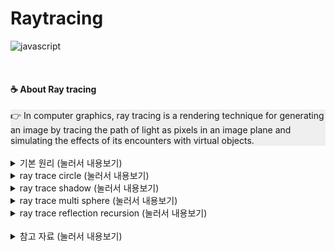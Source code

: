 # Raytracing
![javascript](https://img.shields.io/badge/Language-javascript-blue?logo=javascript)

<br>

#### ☕ About Ray tracing
<div style="background-color: #efefef">
👉 In computer graphics, ray tracing is a rendering technique for generating an image by tracing the path of light as pixels in an image plane and simulating the effects of its encounters with virtual objects.
</div>

<br>

<details>
<summary> 기본 원리  (눌러서 내용보기) </summary>
<div markdown="1">

##### 🌼 raytrace_method 1
![raytrace_method](./img/raytrace_method.PNG)

##### 🌼 raytrace_method 2
![raytrace_method2](./img/raytrace_method2.PNG)

</div>
</details>

<details>
<summary> ray trace circle  (눌러서 내용보기) </summary>
<div markdown="1">

##### 🌼 raytrace_component
![raytrace_component](./img/raytrace_component.PNG)

##### 🌼 raytrace_circle
![raytrace_circle](./img/raytrace_circle.PNG)

</div>
</details>

<details>
<summary> ray trace shadow  (눌러서 내용보기) </summary>
<div markdown="1">

[Phong_shading](https://en.wikipedia.org/wiki/Phong_shading)  
[Phong_reflection_model](https://en.wikipedia.org/wiki/Phong_reflection_model)  

##### 🌼 Raytrace Shadow
![raytrace_shadow](./img/raytrace_shadow.PNG)
![raytrace_shadow_light](./img/raytrace_shadow_light.PNG)

##### 🌼 Raytrace Shadow consider reflection light && phong
![raytrace_shadow_reflect_light](./img/raytrace_shadow_reflect_light.PNG)
![raytrace_shadow_phong](./img/raytrace_shadow_phong.PNG)

</div>
</details>

<details>
<summary> ray trace multi sphere  (눌러서 내용보기) </summary>
<div markdown="1">

##### 🌼 color more obvious
![raytrace_multi_sphere_color](./img/raytrace_multi_sphere_color.PNG)

##### 🌼 random normalize
![raytrace_multi_sphere_nomalize_random](./img/raytrace_multi_sphere_nomalize_random.PNG)

##### 🌼 multi_sphere
![raytrace_multi_sphere](./img/raytrace_multi_sphere.PNG)

</div>
</details>

<details>
<summary> ray trace reflection recursion (눌러서 내용보기) </summary>
<div markdown="1">

##### 🌼 principle
![raytrace_reflection_recursion](./img/raytrace_reflection_recursion.PNG)

<details>
<summary> Depth 1 </summary>
<div markdown="1">

![raytrace_reflection_recursion_depth_1](./img/raytrace_reflection_recursion_depth_1.PNG)

</div>
</details>
<details>
<summary> Depth 2 </summary>
<div markdown="1">

![raytrace_reflection_recursion_depth_2](./img/raytrace_reflection_recursion_depth_2.PNG)

</div>
</details>
<details>
<summary> Depth 3 </summary>
<div markdown="1">

![raytrace_reflection_recursion_depth_3](./img/raytrace_reflection_recursion_depth_1.PNG)

</div>
</details>
<details>
<summary> Depth 4 </summary>
<div markdown="1">

![raytrace_reflection_recursion_depth_4](./img/raytrace_reflection_recursion_depth_4.PNG)

</div>
</details>

<br>

![raytrace_reflection_recursion_light](./img/raytrace_reflection_recursion_light.PNG)

</div>
</details>

<br>

<details>
<summary> 참고 자료  (눌러서 내용보기) </summary>
<div markdown="1">

##### 🌼 [Simple Ray Tracing 1/4](https://youtu.be/mVD_p7KGfBc)
##### 🌼 [Simple Ray Tracing 2/4](https://youtu.be/i1MYvwgJxSk)
##### 🌼 [Simple Ray Tracing 3/4](https://youtu.be/_rNg5RkHeHU)
##### 🌼 [Simple Ray Tracing 4/4](https://youtu.be/koeU-AeUvt0)

</div>
</details>
